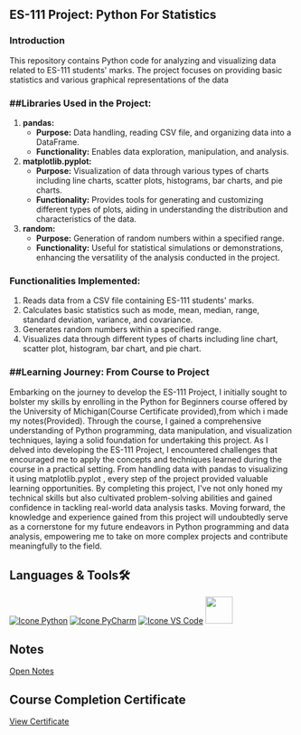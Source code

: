 <h2>ES-111 Project: Python For Statistics</h2>

<h3>Introduction</h3>
<p>This repository contains Python code for analyzing and visualizing data <br>related to ES-111 students' marks. The project focuses on providing basic<br>statistics and various graphical representations of the data</p>
<h3>##Libraries Used in the Project:</h3>

<ol>
  <li>
    <strong>pandas:</strong>
    <ul>
      <li><strong>Purpose:</strong> Data handling, reading CSV file, and organizing data into a DataFrame.</li>
      <li><strong>Functionality:</strong> Enables data exploration, manipulation, and analysis.</li>
    </ul>
  </li>
  
  <li>
    <strong>matplotlib.pyplot:</strong>
    <ul>
      <li><strong>Purpose:</strong> Visualization of data through various types of charts including line charts, scatter plots, histograms, bar charts, and pie charts.</li>
      <li><strong>Functionality:</strong> Provides tools for generating and customizing different types of plots, aiding in understanding the distribution and characteristics of the data.</li>
    </ul>
  </li>
  
  <li>
    <strong>random:</strong>
    <ul>
      <li><strong>Purpose:</strong> Generation of random numbers within a specified range.</li>
      <li><strong>Functionality:</strong> Useful for statistical simulations or demonstrations, enhancing the versatility of the analysis conducted in the project.</li>
    </ul>
  </li>
</ol>

<h3>Functionalities Implemented:</h3>

<ol>
  <li>Reads data from a CSV file containing ES-111 students' marks.</li>
  <li>Calculates basic statistics such as mode, mean, median, range, standard deviation, variance, and covariance.</li>
  <li>Generates random numbers within a specified range.</li>
  <li>Visualizes data through different types of charts including line chart, scatter plot, histogram, bar chart, and pie chart.</li>
</ol>
<h3>##Learning Journey: From Course to Project</h3>
<p>Embarking on the journey to develop the ES-111 Project, I initially sought to bolster my skills by
enrolling in the Python for Beginners course offered by the University of Michigan(Course Certificate provided),from which i made my notes(Provided). Through the course,
I gained a comprehensive understanding of Python programming, data manipulation, and visualization techniques,
laying a solid foundation for undertaking this project. As I delved into developing the ES-111 Project, I encountered
challenges that encouraged me to apply the concepts and techniques learned during the course in a practical setting. From
handling data with pandas to visualizing it using matplotlib.pyplot , every step of the project provided valuable learning opportunities.
By completing this project, I've not only honed my technical skills but also cultivated problem-solving abilities and gained confidence in 
tackling real-world data analysis tasks. Moving forward, the knowledge and experience gained from this project will undoubtedly serve as a
cornerstone for my future endeavors in Python programming and data analysis, empowering me to take on more complex projects and contribute
meaningfully to the field.</p>

<h2>Languages & Tools🛠️</h2>

[![Icone Python](https://skillicons.dev/icons?i=python)](https://www.python.org/)
[![Icone PyCharm](https://skillicons.dev/icons?i=pycharm)](https://www.jetbrains.com/pycharm/)
[![Icone VS Code](https://skillicons.dev/icons?i=vscode)](https://code.visualstudio.com/)
<a href="https://pandas.pydata.org/"><img src="https://img.icons8.com/color/48/000000/panda.png" width="48px"></a>



<h2>Notes</h2>

[Open Notes](https://github.com/Rayy1704/Python-For-Statistics/blob/main/Notes.pdf)

<h2>Course Completion Certificate</h2>

[View Certificate](https://github.com/Rayy1704/Python-For_Statistics/raw/main/Python-CourseCertificate.pdf)



